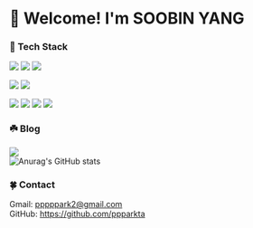 # 🌱 Welcome! I'm SOOBIN YANG

### 🌿 Tech Stack
<img src="https://img.shields.io/badge/Java-3776AB?style=for-the-badge&logoColor=white"> <img src="https://img.shields.io/badge/Python-3776AB?style=for-the-badge&logo=Python&logoColor=white"> <img src="https://img.shields.io/badge/C/C++-A8B9CC?style=for-the-badge&logo=C&logoColor=white"> <br>

<img src="https://img.shields.io/badge/Django-092E20?style=for-the-badge&logo=Django&logoColor=white"> <img src="https://img.shields.io/badge/Spring Boot-6DB33F?style=for-the-badge&logo=SpringBoot&logoColor=white">  <br>

<img src="https://img.shields.io/badge/HTML-E34F26?style=for-the-badge&logo=HTML5&logoColor=white"> <img src="https://img.shields.io/badge/CSS-1572B6?style=for-the-badge&logo=CSS3&logoColor=white"> <img src="https://img.shields.io/badge/JavaScript-F7DF1E?style=for-the-badge&logo=JavaScript&logoColor=white"> <img src="https://img.shields.io/badge/React-61DAFB?style=for-the-badge&logo=React&logoColor=white"><br>

### ☘️ Blog

[<img src="https://img.shields.io/badge/velog-20C997?style=for-the-badge&logo=Velog&logoColor=white">](https://velog.io/@ppparkta) <br>
![Anurag's GitHub stats](https://github-readme-stats.vercel.app/api?username=ppparkta&show_icons=true&hide=stars)<br/>

### 🍀 Contact

Gmail: pppppark2@gmail.com <br>
GitHub: https://github.com/ppparkta <br>
